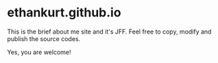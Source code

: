 ethankurt.github.io
===================

This is the brief about me site and it's JFF.
Feel free to copy, modify and publish the source codes.

Yes, you are welcome! 
